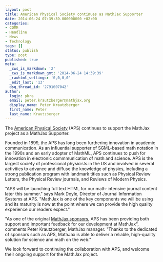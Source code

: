 ```yaml
---
layout: post
title: American Physical Society continues as MathJax Supporter
date: 2014-06-24 07:39:39.000000000 +02:00
categories:
- COMM
- Headline
- News
- Technology
tags: []
status: publish
type: post
published: true
meta:
  _cws_is_markdown: '2'
  _cws_is_markdown_gmt: '2014-06-24 14:39:39'
  _rawhtml_settings: '0,0,0,0'
  _edit_last: '13'
  dsq_thread_id: '2791607042'
author:
  login: pkra
  email: peter.krautzberger@mathjax.org
  display_name: Peter Krautzberger
  first_name: Peter
  last_name: Krautzberger
---
```


The [American Physical Society](http://www.aps.org/) (APS) continues to support the MathJax project as a MathJax Supporter.

Founded in 1899, the APS has long been furthering innovation in academic communication. As an influential supporter of SGML-based math notation in the 1990s and an early adopter of MathML, APS continues to push for innovation in electronic commmunication of math and science. APS is the largest society of professional physicists in the US and involved in several activities to advance and diffuse the knowledge of physics, including a strong publication program with landmark titles such as Physical Review Letters, the Physical Review journals, and Reviews of Modern Physics.

"APS will be launching full text HTML for our math-intensive journal content later this summer." says Mark Doyle, Director of Journal Information Systems at APS. "MathJax is one of the key components we will be using and its maturity is now at the point where we can provide the high quality experience our readers expect."

"As one of the original [MathJax sponsors](/sponsors/), APS has been providing both support and important feedback for our development at MathJax", comments Peter Krautzberger, MathJax manager. "Thanks to the dedicated of sponsors such as APS, MathJax is able to deliver a reliable, high-quality solution for science and math on the web."

We look forward to continuing the collaboration with APS, and welcome their ongoing support for the MathJax project.
